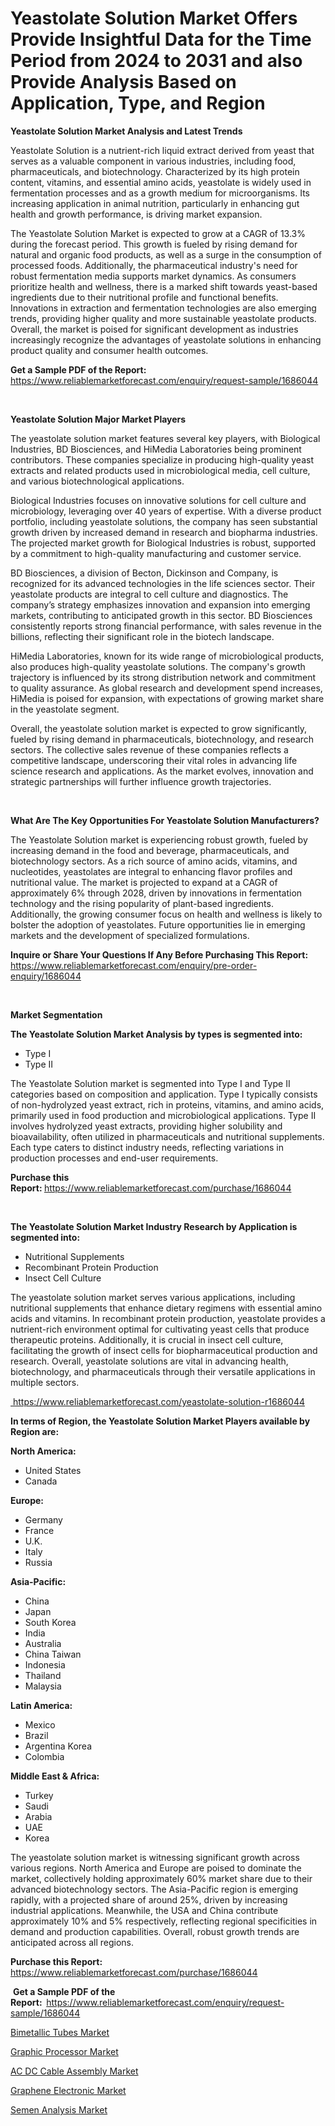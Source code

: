 <p><h1>Yeastolate Solution Market Offers Provide Insightful Data for the Time Period from 2024 to 2031 and also Provide Analysis Based on Application, Type, and Region</h1></p><p><strong>Yeastolate Solution Market Analysis and Latest Trends</strong></p>
<p><p>Yeastolate Solution is a nutrient-rich liquid extract derived from yeast that serves as a valuable component in various industries, including food, pharmaceuticals, and biotechnology. Characterized by its high protein content, vitamins, and essential amino acids, yeastolate is widely used in fermentation processes and as a growth medium for microorganisms. Its increasing application in animal nutrition, particularly in enhancing gut health and growth performance, is driving market expansion.</p><p>The Yeastolate Solution Market is expected to grow at a CAGR of 13.3% during the forecast period. This growth is fueled by rising demand for natural and organic food products, as well as a surge in the consumption of processed foods. Additionally, the pharmaceutical industry's need for robust fermentation media supports market dynamics. As consumers prioritize health and wellness, there is a marked shift towards yeast-based ingredients due to their nutritional profile and functional benefits. Innovations in extraction and fermentation technologies are also emerging trends, providing higher quality and more sustainable yeastolate products. Overall, the market is poised for significant development as industries increasingly recognize the advantages of yeastolate solutions in enhancing product quality and consumer health outcomes.</p></p>
<p><strong>Get a Sample PDF of the Report:&nbsp;</strong> <a href="https://www.reliablemarketforecast.com/enquiry/request-sample/1686044?utm_campaign=1140&utm_medium=2&utm_source=Github&utm_content=ia&utm_term=06102024&utm_id=yeastolate-solution">https://www.reliablemarketforecast.com/enquiry/request-sample/1686044</a></p>
<p>&nbsp;</p>
<p><strong>Yeastolate Solution Major Market Players</strong></p>
<p><p>The yeastolate solution market features several key players, with Biological Industries, BD Biosciences, and HiMedia Laboratories being prominent contributors. These companies specialize in producing high-quality yeast extracts and related products used in microbiological media, cell culture, and various biotechnological applications.</p><p>Biological Industries focuses on innovative solutions for cell culture and microbiology, leveraging over 40 years of expertise. With a diverse product portfolio, including yeastolate solutions, the company has seen substantial growth driven by increased demand in research and biopharma industries. The projected market growth for Biological Industries is robust, supported by a commitment to high-quality manufacturing and customer service.</p><p>BD Biosciences, a division of Becton, Dickinson and Company, is recognized for its advanced technologies in the life sciences sector. Their yeastolate products are integral to cell culture and diagnostics. The company’s strategy emphasizes innovation and expansion into emerging markets, contributing to anticipated growth in this sector. BD Biosciences consistently reports strong financial performance, with sales revenue in the billions, reflecting their significant role in the biotech landscape.</p><p>HiMedia Laboratories, known for its wide range of microbiological products, also produces high-quality yeastolate solutions. The company's growth trajectory is influenced by its strong distribution network and commitment to quality assurance. As global research and development spend increases, HiMedia is poised for expansion, with expectations of growing market share in the yeastolate segment.</p><p>Overall, the yeastolate solution market is expected to grow significantly, fueled by rising demand in pharmaceuticals, biotechnology, and research sectors. The collective sales revenue of these companies reflects a competitive landscape, underscoring their vital roles in advancing life science research and applications. As the market evolves, innovation and strategic partnerships will further influence growth trajectories.</p></p>
<p>&nbsp;</p>
<p><strong>What Are The Key Opportunities For Yeastolate Solution Manufacturers?</strong></p>
<p><p>The Yeastolate Solution market is experiencing robust growth, fueled by increasing demand in the food and beverage, pharmaceuticals, and biotechnology sectors. As a rich source of amino acids, vitamins, and nucleotides, yeastolates are integral to enhancing flavor profiles and nutritional value. The market is projected to expand at a CAGR of approximately 6% through 2028, driven by innovations in fermentation technology and the rising popularity of plant-based ingredients. Additionally, the growing consumer focus on health and wellness is likely to bolster the adoption of yeastolates. Future opportunities lie in emerging markets and the development of specialized formulations.</p></p>
<p><strong>Inquire or Share Your Questions If Any Before Purchasing This Report:</strong> <a href="https://www.reliablemarketforecast.com/enquiry/pre-order-enquiry/1686044?utm_campaign=1140&utm_medium=2&utm_source=Github&utm_content=ia&utm_term=06102024&utm_id=yeastolate-solution">https://www.reliablemarketforecast.com/enquiry/pre-order-enquiry/1686044</a></p>
<p>&nbsp;</p>
<p><strong>Market Segmentation</strong></p>
<p><strong>The Yeastolate Solution Market Analysis by types is segmented into:</strong></p>
<p><ul><li>Type I</li><li>Type II</li></ul></p>
<p><p>The Yeastolate Solution market is segmented into Type I and Type II categories based on composition and application. Type I typically consists of non-hydrolyzed yeast extract, rich in proteins, vitamins, and amino acids, primarily used in food production and microbiological applications. Type II involves hydrolyzed yeast extracts, providing higher solubility and bioavailability, often utilized in pharmaceuticals and nutritional supplements. Each type caters to distinct industry needs, reflecting variations in production processes and end-user requirements.</p></p>
<p><strong>Purchase this Report:&nbsp;</strong><a href="https://www.reliablemarketforecast.com/purchase/1686044?utm_campaign=1140&utm_medium=2&utm_source=Github&utm_content=ia&utm_term=06102024&utm_id=yeastolate-solution">https://www.reliablemarketforecast.com/purchase/1686044</a></p>
<p>&nbsp;</p>
<p><strong>The Yeastolate Solution Market Industry Research by Application is segmented into:</strong></p>
<p><ul><li>Nutritional Supplements</li><li>Recombinant Protein Production</li><li>Insect Cell Culture</li></ul></p>
<p><p>The yeastolate solution market serves various applications, including nutritional supplements that enhance dietary regimens with essential amino acids and vitamins. In recombinant protein production, yeastolate provides a nutrient-rich environment optimal for cultivating yeast cells that produce therapeutic proteins. Additionally, it is crucial in insect cell culture, facilitating the growth of insect cells for biopharmaceutical production and research. Overall, yeastolate solutions are vital in advancing health, biotechnology, and pharmaceuticals through their versatile applications in multiple sectors.</p></p>
<p><a href="https://www.reliablemarketforecast.com/yeastolate-solution-r1686044?utm_campaign=1140&utm_medium=2&utm_source=Github&utm_content=ia&utm_term=06102024&utm_id=yeastolate-solution">&nbsp;https://www.reliablemarketforecast.com/yeastolate-solution-r1686044</a></p>
<p><strong>In terms of Region, the Yeastolate Solution Market Players available by Region are:</strong></p>
<p>
    <p> <strong> North America: </strong>
        <ul>
            <li>United States</li>
            <li>Canada</li>
        </ul>
        </p> 
    <p> <strong> Europe: </strong>
        <ul>
            <li>Germany</li>
            <li>France</li>
            <li>U.K.</li>
            <li>Italy</li>
            <li>Russia</li>
        </ul>
        </p> 
    <p> <strong> Asia-Pacific: </strong>
        <ul>
            <li>China</li>
            <li>Japan</li>
            <li>South Korea</li>
            <li>India</li>
            <li>Australia</li>
            <li>China Taiwan</li>
            <li>Indonesia</li>
            <li>Thailand</li>
            <li>Malaysia</li>
        </ul>
        </p> 
    <p> <strong> Latin America: </strong>
        <ul>
            <li>Mexico</li>
            <li>Brazil</li>
            <li>Argentina Korea</li>
            <li>Colombia</li>
        </ul>
        </p> 
    <p> <strong> Middle East & Africa: </strong>
        <ul>
            <li>Turkey</li>
            <li>Saudi</li>
            <li>Arabia</li>
            <li>UAE</li>
            <li>Korea</li>
        </ul>
    </p>
    </p>
<p><p>The yeastolate solution market is witnessing significant growth across various regions. North America and Europe are poised to dominate the market, collectively holding approximately 60% market share due to their advanced biotechnology sectors. The Asia-Pacific region is emerging rapidly, with a projected share of around 25%, driven by increasing industrial applications. Meanwhile, the USA and China contribute approximately 10% and 5% respectively, reflecting regional specificities in demand and production capabilities. Overall, robust growth trends are anticipated across all regions.</p></p>
<p><strong>Purchase this Report: </strong><a href="https://www.reliablemarketforecast.com/purchase/1686044?utm_campaign=1140&utm_medium=2&utm_source=Github&utm_content=ia&utm_term=06102024&utm_id=yeastolate-solution">https://www.reliablemarketforecast.com/purchase/1686044</a></p>
<p>&nbsp;<strong>Get a Sample PDF of the Report:&nbsp;&nbsp;</strong><a href="https://www.reliablemarketforecast.com/enquiry/request-sample/1686044?utm_campaign=1140&utm_medium=2&utm_source=Github&utm_content=ia&utm_term=06102024&utm_id=yeastolate-solution">https://www.reliablemarketforecast.com/enquiry/request-sample/1686044</a></p>
<p><strong></strong></p>
<p><p><a href="https://www.linkedin.com/pulse/bimetallic-tubes-market-size-segmentation-trends-growth-snqte?utm_campaign=1140&utm_medium=2&utm_source=Github&utm_content=ia&utm_term=06102024&utm_id=yeastolate-solution">Bimetallic Tubes Market</a></p><p><a href="https://www.linkedin.com/pulse/graphic-processor-market-forecasts-trends-impact-analysis-gqm2e?utm_campaign=1140&utm_medium=2&utm_source=Github&utm_content=ia&utm_term=06102024&utm_id=yeastolate-solution">Graphic Processor Market</a></p><p><a href="https://issuu.com/reportprime-2/docs/ac-dc-cable-assembly-market-size-20_3ee429d7967e11?utm_campaign=1140&utm_medium=2&utm_source=Github&utm_content=ia&utm_term=06102024&utm_id=yeastolate-solution">AC DC Cable Assembly Market</a></p><p><a href="https://www.linkedin.com/pulse/graphene-electronic-market-maturity-analysis-regional-disparities-oioae?utm_campaign=1140&utm_medium=2&utm_source=Github&utm_content=ia&utm_term=06102024&utm_id=yeastolate-solution">Graphene Electronic Market</a></p><p><a href="https://github.com/AKSHATREPORTPRIME/Market-Research-Report-List-6/blob/main/semen-analysis-market.md?utm_campaign=1140&utm_medium=2&utm_source=Github&utm_content=ia&utm_term=06102024&utm_id=yeastolate-solution">Semen Analysis Market</a></p></p>